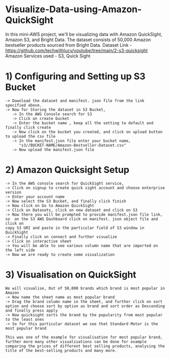 # Visualize-Data-using-Amazon-QuickSight
In this mini-AWS project, we'll be visualizing data with Amazon QuickSight, Amazon S3, and Bright Data. The dataset consists of 50,000 Amazon bestseller products sourced from Bright Data.
Dataset Link - https://github.com/techwithlucy/youtube/tree/main/2-s3-quicksight
Amazon Services used - S3, Quick Sight

# 1) Configuring and Setting up S3 Bucket
    -> Download the dataset and manifest. json file from the link specified above.
    -> Now for Storing the dataset in S3 Bucket,
       -> In the AWS Console search for S3
       -> Click on create bucket
       -> Enter the bucket name , keep all the setting to default and finally click create
       -> Now click on the bucket you created, and click on upload button to upload the csv file
       -> In the manifest.json file enter your bucket name, 
          "s3//BUCKET-NAME/Amazon-Bestseller-Dataset.csv"
       -> Now upload the manifest.json file

# 2) Amazon Quicksight Setup
    -> In the AWS console search for QuickSight service, 
    -> Click on signup to create quick sight account and choose enterprise version
    -> Enter your account name
    -> Now select the S3 Bucket, and finally click finish
    -> Now click on Go to Amazon QuickSight
    -> Click on Datasets, click on new dataset and click on S3
    -> Now there you will be prompted to provide manifest.json file link, so  on the S3 AWS Dashboard click on manifest. json object file and click on 
    copy S3 URI and paste in the particular field of S3 window in QuickSight
    -> Finally click on connect and further visualize
    -> Click on interactive sheet
    -> You will be able to see various column name that are imported on the left side
    -> Now we are ready to create some visualization

# 3) Visualisation on QuickSight
    We will visualise, Out of 50,000 brands which brand is most popular in Amazon
    -> Now name the sheet name as most popular brand
    -> Drag the brand column name in the sheet, and further click on sort option and choose sort by option as brand and sort order as Descending and finally press apply
    -> Now quicksight sorts the brand by the popularity from most popular to the least ones
    -> So for this particular dataset we see that Standard Motor is the most popular brand

    This was one of the example for visualisation for most popular brand, further more many other visualisations can be done for example comparing the prices of different best selling products, analysing the title of the best-selling products and many more.
